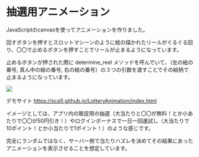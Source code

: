 # 抽選用アニメーション

JavaScriptのcanvasを使ってアニメーションを作りました。

回すボタンを押すとスロットマシーンのように絵の描かれたリールがぐるぐる回り、〇〇で止めるボタンを押すことでリールが止まるようになっています。

止めるボタンが押された際に determine_reel メソッドを呼んでいて、（左の絵の番号, 真ん中の絵の番号, 右の絵の番号）の３つの引数を渡すことでその絵柄で止まるようになっています。



![](https://sca1l.github.io/LotteryAnimation/img/ss.png)



デモサイト
https://sca1l.github.io/LotteryAnimation/index.html



イメージとしては、アプリ内の販促用の抽選（大当たりと〇〇が無料！とか小あたりで〇〇が50円引き！）やログインボーナスで一日一回運試し（大当たりで10ポイント！とか小当たりで1ポイント！）のような感じです。

完全にランダムではなく、サーバー側で当たりハズレを決めてその結果にあったアニメーションを表示させることを想定しています。



